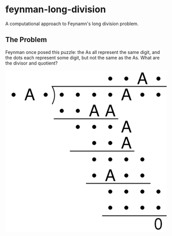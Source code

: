 # feynman-long-division

A computational approach to Feynamn's long division problem.

## The Problem

Feynman once posed this
puzzle: the As all represent
the same digit, and the
dots each represent some
digit, but not the same as
the As.
What are the divisor and
quotient?

![A representation of Feynman's long division problem](puzzle.png)
